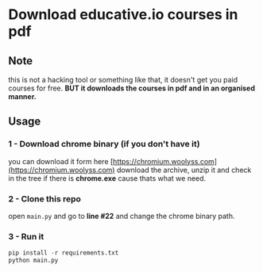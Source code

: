 # Download educative.io courses in pdf

## Note

this is not a hacking tool or something like that, it doesn't get you paid courses for free. **BUT it downloads the courses in pdf and in an organised manner.**

## Usage

### 1 - Download chrome binary (if you don't have it)

you can download it form here [https://chromium.woolyss.com](https://chromium.woolyss.com) download the archive, unzip it and check in the tree if there is **chrome.exe** cause thats what we need.

### 2 - Clone this repo

open `main.py` and go to **line #22** and change the chrome binary path.

### 3 - Run it

```py
pip install -r requirements.txt
python main.py
```
